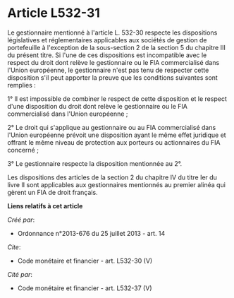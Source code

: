 # Article L532-31

Le gestionnaire mentionné à l'article L. 532-30 respecte les dispositions législatives et réglementaires applicables aux
sociétés de gestion de portefeuille à l'exception de la sous-section 2 de la section 5 du chapitre III du présent titre. Si
l'une de ces dispositions est incompatible avec le respect du droit dont relève le gestionnaire ou le FIA commercialisé dans
l'Union européenne, le gestionnaire n'est pas tenu de respecter cette disposition s'il peut apporter la preuve que les
conditions suivantes sont remplies : 

1° Il est impossible de combiner le respect de cette disposition et le respect d'une disposition du droit dont relève le
gestionnaire ou le FIA commercialisé dans l'Union européenne ; 

2° Le droit qui s'applique au gestionnaire ou au FIA commercialisé dans l'Union européenne prévoit une disposition ayant le
même effet juridique et offrant le même niveau de protection aux porteurs ou actionnaires du FIA concerné ; 

3° Le gestionnaire respecte la disposition mentionnée au 2°. 

Les dispositions des articles de la section 2 du chapitre IV du titre Ier du livre II sont applicables aux gestionnaires
mentionnés au premier alinéa qui gèrent un FIA de droit français.

**Liens relatifs à cet article**

_Créé par_:

  - Ordonnance n°2013-676 du 25 juillet 2013 - art. 14

_Cite_:

  - Code monétaire et financier - art. L532-30 (V)

_Cité par_:

  - Code monétaire et financier - art. L532-37 (V)
